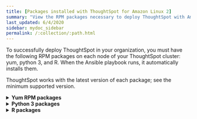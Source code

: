 ```yaml
---
title: [Packages installed with ThoughtSpot for Amazon Linux 2]
summary: "View the RPM packages necessary to deploy ThoughtSpot with Amazon Linux 2."
last_updated: 6/4/2020
sidebar: mydoc_sidebar
permalink: /:collection/:path.html
---
```

To successfully deploy ThoughtSpot in your organization, you must have the following RPM packages on each node of your ThoughtSpot cluster: yum, python 3, and R. When the Ansible playbook runs, it automatically installs them.

ThoughtSpot works with the latest version of each package; see the minimum supported version.

<details id="yum">
  <summary><strong>Yum RPM packages</strong></summary>
  {% include content/rhel/yum-rpm-packages.md %}
</details>

<details id="pip">
<summary><strong>Python 3 packages</strong></summary>
{% include content/rhel/pip-rpm-packages.md %}
</details>

<details id="r">
<summary><strong>R packages</strong></summary>
{% include content/rhel/r-rpm-packages.md %}
</details>
